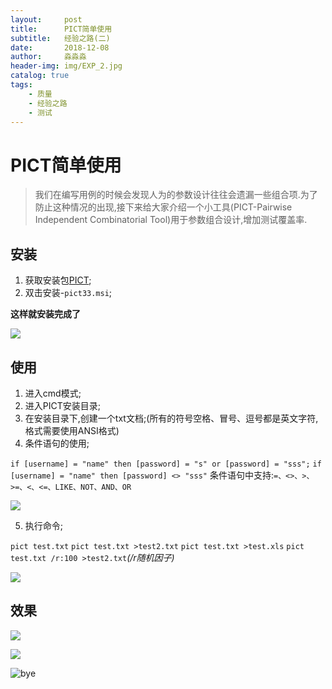 ```yaml
---
layout:     post                   
title:      PICT简单使用          
subtitle:   经验之路(二)
date:       2018-12-08            
author:     淼淼淼                   
header-img: img/EXP_2.jpg
catalog: true                       
tags:                               
    - 质量
    - 经验之路
    - 测试
---
```


# PICT简单使用

>我们在编写用例的时候会发现人为的参数设计往往会遗漏一些组合项.为了防止这种情况的出现,接下来给大家介绍一个小工具(PICT-Pairwise Independent Combinatorial Tool)用于参数组合设计,增加测试覆盖率.

## 安装

1. 获取安装包[PICT](http://download.microsoft.com/download/f/5/5/f55484df-8494-48fa-8dbd-8c6f76cc014b/pict33.msi);
2. 双击安装-`pict33.msi`;

**这样就安装完成了**

![](https://ws1.sinaimg.cn/large/635e5891gy1fxzjf3gx6xj20xm032q69.jpg)


## 使用

1. 进入cmd模式;
2. 进入PICT安装目录;
3. 在安装目录下,创建一个txt文档;(所有的符号空格、冒号、逗号都是英文字符,格式需要使用ANSI格式)
4. 条件语句的使用;

`if [username] = "name" then [password] = "s" or [password] = "sss";`
`if [username] = "name" then [password] <> "sss"`
条件语句中支持:`=、<>、>、>=、<、<=、LIKE、NOT、AND、OR`

![](https://ws1.sinaimg.cn/large/635e5891gy1fxzjgslqt7j20l40h6n7r.jpg)

5. 执行命令;

`pict test.txt`
`pict test.txt >test2.txt`
`pict test.txt >test.xls`
`pict test.txt /r:100 >test2.txt`*(/r随机因子)*

![](https://ws1.sinaimg.cn/large/635e5891gy1fxzjhmzo5sj20na0awdof.jpg)

## 效果

![](https://ws1.sinaimg.cn/large/635e5891gy1fxzjit7y4dj20p20jkdnl.jpg)

![](https://ws1.sinaimg.cn/large/635e5891gy1fxzjj6ammpj20qg0wmh2z.jpg)

![bye](https://ws1.sinaimg.cn/large/635e5891gy1fujhsw1ktnj21hc0u0n28.jpg)